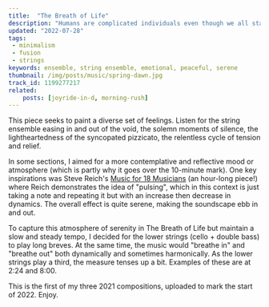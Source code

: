 ```yaml
---
title:  "The Breath of Life"
description: "Humans are complicated individuals even though we all start from two cells."
updated: "2022-07-28"
tags:
 - minimalism
 - fusion
 - strings
keywords: ensemble, string ensemble, emotional, peaceful, serene
thumbnail: /img/posts/music/spring-dawn.jpg
track_id: 1199277217
related:
    posts: [joyride-in-d, morning-rush]
---
```


This piece seeks to paint a diverse set of feelings. Listen for the string ensemble easing in and out of the void, the solemn moments of silence, the lightheartedness of the syncopated pizzicato, the relentless cycle of tension and relief.

In some sections, I aimed for a more contemplative and reflective mood or atmosphere (which is partly why it goes over the 10-minute mark). One key inspirations was Steve Reich's [Music for 18 Musicians](https://en.wikipedia.org/wiki/Music_for_18_Musicians) (an hour-long piece!) where Reich demonstrates the idea of "pulsing", which in this context is just taking a note and repeating it but with an increase then decrease in dynamics. The overall effect is quite serene, making the soundscape ebb in and out.

To capture this atmosphere of serenity in The Breath of Life but maintain a slow and steady tempo, I decided for the lower strings (cello + double bass) to play long breves. At the same time, the music would "breathe in" and "breathe out" both dynamically and sometimes harmonically. As the lower strings play a third, the measure tenses up a bit. Examples of these are at 2:24 and 8:00.

This is the first of my three 2021 compositions, uploaded to mark the start of 2022. Enjoy.
